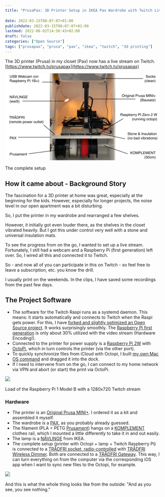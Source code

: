 ```yaml
---
title: "PrusaPax: 3D Printer Setup in IKEA Pax Wardrobe with Twitch Livestream"

date: 2022-03-15T08:07:07+01:00
publishdate: 2022-03-15T08:07:07+01:00
lastmod: 2022-08-02T14:50:43+02:00
draft: false
categories: ["Open Source"]
tags: ["prusapax", "prusa", "pax", "ikea", "twitch", "3d printing"]
---
```


The 3D printer (Prusa) in my closet (Pax) now has a live stream on Twitch. [https://www.twitch.tv/prusapax](https://www.twitch.tv/prusapax)

![](Artboard-Copy-1024x576.png)

The complete setup

## How it came about - Background Story

The fascination for a 3D printer at home was great, especially at the beginning for the kids. However, especially for longer projects, the noise level in our open apartment was a bit disturbing.

So, I put the printer in my wardrobe and rearranged a few shelves.

However, it initially got even louder there, as the shelves in the closet vibrated heavily. But I got this under control very well with a stone and universal insulation mats.

To see the progress from on the go, I wanted to set up a live stream. Fortunately, I still had a webcam and a Raspberry Pi (first generation) left over. So, I wired all this and connected it to Twitch.

So - and now all of you can participate in this on Twitch - so feel free to leave a subscription, etc. you know the drill.

I usually print on the weekends. In the clips, I have saved some recordings from the past few days.

## The Project Software

- The software for the Twitch Raspi runs as a systemd daemon. This means: it starts automatically and connects to Twitch when the Raspi gets power. For this, I have [forked and slightly optimized an Open Source project](https://github.com/klausbreyer/twitch_streaming_pi). It works surprisingly smoothly. The [Raspberry Pi first generation](https://www.berrybase.de/raspberry-pi/raspberry-pi-computer/boards/raspberry-pi-1-modell-b-43?c=319) is only about 30% utilized with the video stream (Hardware Encoding!).
- Connected to the printer for power supply is a [Raspberry Pi 2W](https://www.berrybase.de/raspberry-pi/raspberry-pi-computer/boards/raspberry-pi-zero-2-w) with [OctoPi](https://octoprint.org/), which in turn controls the printer (via the other port).
- To quickly synchronize files from iCloud with Octopi, I built [my own Mac OS command](https://github.com/klausbreyer/octoprint-sync) and dragged it into the dock.
- If I need to intervene from on the go, I can connect to my home network via VPN and abort (or start) the print via OctoPi.

![](Screenshot-2022-03-08-at-09.55.28-1-1024x567.png)

Load of the Raspberry Pi 1 Model B with a 1280x720 Twitch stream

### Hardware

- The printer is an [Original Prusa MINI+](https://www.prusa3d.com/de/produkt/original-prusa-mini-bausatz-2/). I ordered it as a kit and assembled it myself.
- The wardrobe is a [PAX](https://www.ikea.com/de/de/cat/pax-system-19086/), as you probably already guessed.
- The filament (PLA + PETG [Prusament](https://www.prusa3d.com/de/kategorie/prusament/)) hangs on a [KOMPLEMENT](https://www.ikea.com/de/de/p/komplement-kleiderstange-weiss-90256893/) clothes rail, which I mounted a little differently to take it in and out easily.
- The lamp is a [NÄVLINGE](https://www.ikea.com/de/de/p/naevlinge-wand-klemmspot-led-schwarz-10408273/) from IKEA.
- The complete setup (printer with Octopi + lamp + Twitch Raspberry Pi) is connected to a [TRÅDFRI socket, radio-controlled](https://www.ikea.com/de/de/p/tradfri-steckdose-funkgesteuert-00377314/) with [TRÅDFRI Wireless Dimmer](https://www.ikea.com/de/de/p/tradfri-kabelloser-dimmer-weiss-70408595/). Both are connected to a [TRÅDFRI Gateway](https://www.ikea.com/de/de/p/tradfri-gateway-weiss-40337806/). This way, I can turn everything on from the computer via the corresponding iOS app when I want to sync new files to the Octopi, for example.

![](IMG_4618-edited-scaled.jpg)

And this is what the whole thing looks like from the outside: "And as you see, you see nothing."
